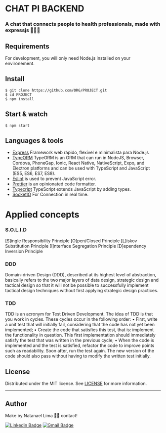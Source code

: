 # CHAT PI BACKEND

 ### A chat that connects people to health professionals, made with expressjs 💚🚀🔥

## Requirements

For development, you will only need Node.js installed on your environement.

## Install

    $ git clone https://github.com/ORG/PROJECT.git
    $ cd PROJECT
    $ npm install

## Start & watch

    $ npm start

## Languages & tools

- [Express](https://expressjs.com/pt-br/) Framework web rápido, flexível e minimalista para Node.js
- [TypeORM](https://typeorm.io/#/) TypeORM is an ORM that can run in NodeJS, Browser, Cordova, PhoneGap, Ionic, React Native, NativeScript, Expo, and Electron platforms and can be used with TypeScript and JavaScript (ES5, ES6, ES7, ES8).
- [Eslint](https://eslint.org/) is used to prevent JavaScript error.
- [Prettier](https://prettier.io/docs/en/index.html) is an opinionated code formatter.
- [Typecript](https://www.typescriptlang.org/) TypeScript extends JavaScript by adding types.
- [SocketIO](https://socket.io/) For Connection in real time.

# Applied concepts

### S.O.L.I.D

[S]ingle Responsibility Principle
[O]pen/Closed Principle
[L]iskov Substitution Principle
[I]nterface Segregation Principle
[D]ependency Inversion Principle

### DDD

Domain-driven Design (DDD), described at its highest level of abstraction, basically refers to the two major layers of data design, strategic design and tactical design so that it will not be possible to successfully implement tactical design techniques without first applying strategic design practices.

### TDD

TDD is an acronym for Test Driven Development. The idea of ​​TDD is that you work in cycles. These cycles occur in the following order:
• First, write a unit test that will initially fail, considering that the code has not yet been implemented;
• Create the code that satisfies this test, that is: implement the functionality in question. This first implementation should immediately satisfy the test that was written in the previous cycle;
• When the code is implemented and the test is satisfied, refactor the code to improve points such as readability. Soon after, run the test again. The new version of the code should also pass without having to modify the written test initially.

## License

Distributed under the MIT license. See [LICENSE](LICENSE) for more information.

---

## Author

Make by Natanael Lima 👋🏽 contact!

[![Linkedin Badge](https://img.shields.io/badge/-Natanelvich-blue?style=flat-square&logo=Linkedin&logoColor=white&link=https://www.linkedin.com/in/natanaelvich/)](https://www.linkedin.com/in/natanaelvich/)
[![Gmail Badge](https://img.shields.io/badge/-taelima1997@gmail.com-red?style=flat-square&link=mailto:taelima1997@gmail.com)](mailto:taelima1997@gmail.com)
